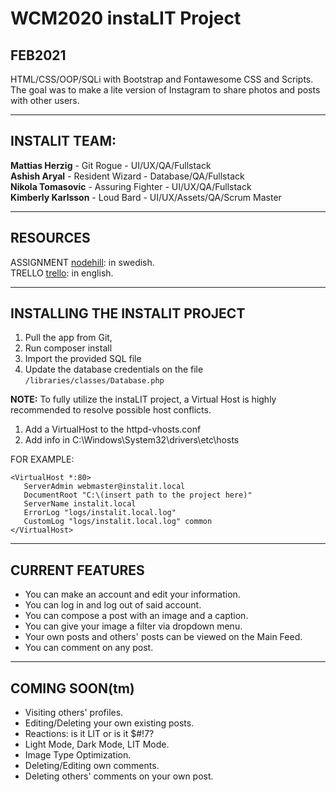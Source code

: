 # WCM2020 instaLIT Project
## FEB2021

 HTML/CSS/OOP/SQLi with Bootstrap and Fontawesome CSS and Scripts. The goal was to make a lite version of Instagram to share photos and posts with other users.  

---------------------------------------


INSTALIT TEAM:
----------------
 **Mattias Herzig** - Git Rogue - UI/UX/QA/Fullstack  
 **Ashish Aryal** - Resident Wizard - Database/QA/Fullstack  
 **Nikola Tomasovic** - Assuring Fighter - UI/UX/QA/Fullstack  
 **Kimberly Karlsson** - Loud Bard - UI/UX/Assets/QA/Scrum Master  


---------------------------------------

RESOURCES
----------------
ASSIGNMENT
 [nodehill](https://wcm20.lms.nodehill.se/article/projektarbete-projekt-metodik-och-verktyg): in swedish.  
TRELLO
 [trello](https://trello.com/b/asHlJEdX/instalit): in english.


---------------------------------------


INSTALLING THE INSTALIT PROJECT
----------------
 1. Pull the app from Git,
 2. Run composer install
 3. Import the provided SQL file
 4. Update the database credentials on the file ```/libraries/classes/Database.php```  
  
**NOTE:** To fully utilize the instaLIT project, a Virtual Host is highly recommended to resolve possible host conflicts. 

1. Add a VirtualHost to the httpd-vhosts.conf
2. Add info in C:\Windows\System32\drivers\etc\hosts

 FOR EXAMPLE:
 ```
 <VirtualHost *:80>
    ServerAdmin webmaster@instalit.local
    DocumentRoot "C:\(insert path to the project here)"
    ServerName instalit.local
    ErrorLog "logs/instalit.local.log"
    CustomLog "logs/instalit.local.log" common
 </VirtualHost>
 ```


---------------------------------------

CURRENT FEATURES
----------------

- You can make an account and edit your information.
- You can log in and log out of said account.
- You can compose a post with an image and a caption.
- You can give your image a filter via dropdown menu.
- Your own posts and others' posts can be viewed on the Main Feed.
- You can comment on any post.

---------------------------------------

COMING SOON(tm)
----------------

- Visiting others' profiles.
- Editing/Deleting your own existing posts.
- Reactions: is it LIT or is it $#!7?
- Light Mode, Dark Mode, LIT Mode.
- Image Type Optimization.
- Deleting/Editing own comments.
- Deleting others' comments on your own post.
